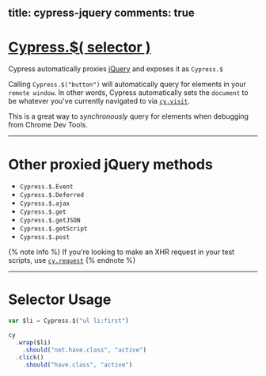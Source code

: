 title: cypress-jquery
comments: true
---

# [Cypress.$( **selector** )](#section-selector-usage)

Cypress automatically proxies [jQuery](https://jquery.com/) and exposes it as `Cypress.$`

Calling `Cypress.$("button")` will automatically query for elements in your `remote window`. In other words, Cypress automatically sets the `document` to be whatever you've currently navigated to via [`cy.visit`](https://on.cypress.io/api/visit).

This is a great way to *synchronously* query for elements when debugging from Chrome Dev Tools.

***

# Other proxied jQuery methods

* `Cypress.$.Event`
* `Cypress.$.Deferred`
* `Cypress.$.ajax`
* `Cypress.$.get`
* `Cypress.$.getJSON`
* `Cypress.$.getScript`
* `Cypress.$.post`

{% note info  %}
If you're looking to make an XHR request in your test scripts, use [`cy.request`](https://on.cypress.io/api/request)
{% endnote %}

***

# Selector Usage

```javascript
var $li = Cypress.$("ul li:first")

cy
  .wrap($li)
    .should("not.have.class", "active")
  .click()
    .should("have.class", "active")
```
